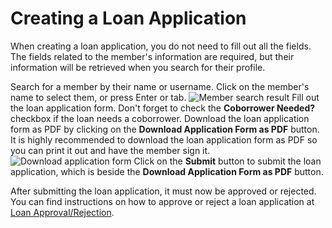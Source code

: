 # Creating a Loan Application

When creating a loan application, you do not need to fill out all the fields.
The fields related to the member's information are required, but their information
will be retrieved when you search for their profile.

<procedure title="Creating a loan application" type="steps">
<step>
Search for a member by their name or username.
</step>
<step>
Click on the member's name to select them, or press
Enter or tab.
<img src="member-search-result.png" alt="Member search result" />
</step>
<step>
Fill out the loan application form.
Don't forget to check the <strong>Coborrower Needed?</strong>
checkbox if the loan needs a coborrower.
</step>
<step>
Download the loan application form as PDF by clicking on the
<strong>Download Application Form as PDF</strong> button.
<note>
It is highly recommended to download the loan application form as PDF
so you can print it out and have the member sign it.
</note>
<img src="download-application-form.png" alt="Download application form" />
</step>
<step>
Click on the <strong>Submit</strong> button to submit the loan application,
which is beside the <strong>Download Application Form as PDF</strong> button.
</step>
<p>
After submitting the loan application, it must now be approved or rejected.
You can find instructions on how to approve or reject a loan application at
<a href="Loan-Approval-Rejection.md">Loan Approval/Rejection</a>.
</p>
</procedure>

<seealso>
    <category ref="loans">
        <a href="Loan-Dashboard.md" />
        <a href="Loan-Approval-Rejection.md" />
    </category>
    <category ref="uh">
        <a href="Admin.md" />
        <a href="Authenticating-Logging-In.md" />
        <a href="Deposits.md" />
        <a href="Profiles.md" />
    </category>
    <category ref="ds">
        <a href="Naming.md" />
        <a href="Comments.md" />
        <a href="Code-Style.md" />
        <a href="Git-Commit-Messages.md" />
        <a href="Vue.md"></a>
    </category>
</seealso>
